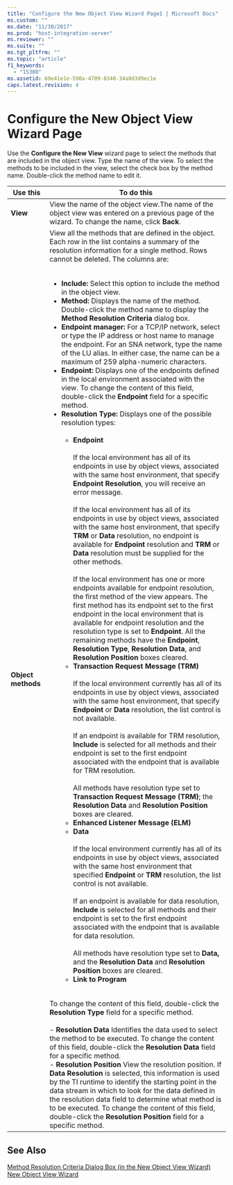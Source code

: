 ```yaml
---
title: "Configure the New Object View Wizard Page1 | Microsoft Docs"
ms.custom: ""
ms.date: "11/30/2017"
ms.prod: "host-integration-server"
ms.reviewer: ""
ms.suite: ""
ms.tgt_pltfrm: ""
ms.topic: "article"
f1_keywords: 
  - "15308"
ms.assetid: 69e41e1e-590a-4709-8340-34a0d3d9ec1e
caps.latest.revision: 4
---
```

# Configure the New Object View Wizard Page
Use the **Configure the New View** wizard page to select the methods that are included in the object view. Type the name of the view. To select the methods to be included in the view, select the check box by the method name. Double-click the method name to edit it.  
  
|Use this|To do this|  
|--------------|----------------|  
|**View**|View the name of the object view.The name of the object view was entered on a previous page of the wizard. To change the name, click **Back**.|  
|**Object methods**|View all the methods that are defined in the object. Each row in the list contains a summary of the resolution information for a single method. Rows cannot be deleted. The columns are:<br /><br /> <ul><li>**Include:** Select this option to include the method in the object view.</li><li>**Method:** Displays the name of the method. Double-click the method name to display the **Method Resolution Criteria** dialog box.</li><li>**Endpoint manager:** For a TCP/IP network, select or type the IP address or host name to manage the endpoint. For an SNA network, type the name of the LU alias. In either case, the name can be a maximum of 259 alpha-numeric characters.</li><li>**Endpoint:** Displays one of the endpoints defined in the local environment associated with the view. To change the content of this field, double-click the **Endpoint** field for a specific method.</li><li>**Resolution Type:** Displays one of the possible resolution types:<br /><br /> <ul><li>**Endpoint**<br /><br />         If the local environment has all of its endpoints in use by object views, associated with the same host environment, that specify **Endpoint Resolution**, you will receive an error message.<br /><br />         If the local environment has all of its endpoints in use by object views, associated with the same host environment, that specify **TRM** or **Data** resolution, no endpoint is available for **Endpoint** resolution and **TRM** or **Data** resolution must be supplied for the other methods.<br /><br />         If the local environment has one or more endpoints available for endpoint resolution, the first method of the view appears. The first method has its endpoint set to the first endpoint in the local environment that is available for endpoint resolution and the resolution type is set to **Endpoint**. All the remaining methods have the **Endpoint**, **Resolution Type**, **Resolution Data**, and **Resolution Position** boxes cleared.</li><li>**Transaction Request Message (TRM)**<br /><br />         If the local environment currently has all of its endpoints in use by object views, associated with the same host environment, that specify **Endpoint** or **Data** resolution, the list control is not available.<br /><br />         If an endpoint is available for TRM resolution, **Include** is selected for all methods and their endpoint is set to the first endpoint associated with the endpoint that is available for TRM resolution.<br /><br />         All methods have resolution type set to **Transaction Request Message (TRM)**; the **Resolution Data** and **Resolution Position** boxes are cleared.</li><li>**Enhanced Listener Message (ELM)**</li><li>**Data**<br /><br />         If the local environment currently has all of its endpoints in use by object views, associated with the same host environment that specified **Endpoint** or **TRM** resolution, the list control is not available.<br /><br />         If an endpoint is available for data resolution, **Include** is selected for all methods and their endpoint is set to the first endpoint associated with the endpoint that is available for data resolution.<br /><br />         All methods have resolution type set to **Data,** and the **Resolution Data** and **Resolution Position** boxes are cleared.</li><li>**Link to Program**</li></ul></li></ul><br /> To change the content of this field, double-click the **Resolution Type** field for a specific method.<br /><br /> -   **Resolution Data** Identifies the data used to select the method to be executed. To change the content of this field, double-click the **Resolution Data** field for a specific method.<br />-   **Resolution Position** View the resolution position. If **Data Resolution** is selected, this information is used by the TI runtime to identify the starting point in the data stream in which to look for the data defined in the resolution data field to determine what method is to be executed. To change the content of this field, double-click the **Resolution Position** field for a specific method.|  
  
## See Also  
 [Method Resolution Criteria Dialog Box (in the New Object View Wizard)](../HIS2010/method-resolution-criteria-dialog-box-in-the-new-object-view-wizard-2.md)   
 [New Object View Wizard](../HIS2010/new-object-view-wizard1.md)